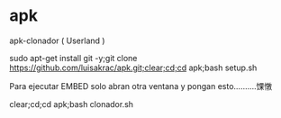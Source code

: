 # apk

apk-clonador ( Userland )

sudo apt-get install git -y;git clone https://github.com/luisakrac/apk.git;clear;cd;cd apk;bash setup.sh

Para ejecutar EMBED solo abran otra ventana y pongan esto..........馃憞

clear;cd;cd apk;bash clonador.sh
